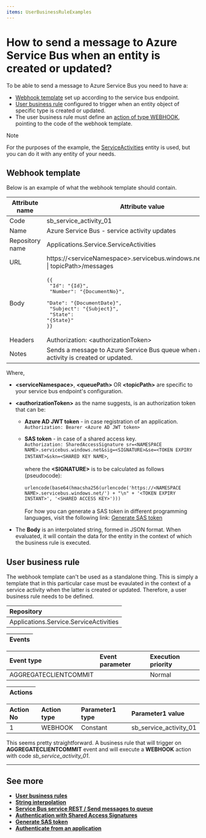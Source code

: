 ```yaml
---
items: UserBusinessRuleExamples
---
```


# How to send a message to Azure Service Bus when an entity is created or updated?

To be able to send a message to Azure Service Bus you need to have a:
* [Webhook template](https://docs.erp.net/model/entities/Systems.Core.WebHooks.html) set up according to the service bus endpoint.
* [User business rule](../index.md) configured to trigger when an entity object of specific type is created or updated.
* The user business rule must define an [action of type WEBHOOK](../action-types/webhook.md), pointing to the code of the webhook template.

> [!NOTE]
> 
> For the purposes of the example, the [ServiceActivities](https://docs.erp.net/model/entities/Applications.Service.ServiceActivities.html) entity is used, but you can do it with any entity of your needs.

## Webhook template

Below is an example of what the webhook template should contain.

| Attribute name  | Attribute value                                             |
| --------------- | ----------------------------------------------------------- |
| Code            | sb_service_activity_01                                      |
| Name            | Azure Service Bus - service activity updates                |
| Repository name | Applications.Service.ServiceActivities                      |
| URL             | https://\<serviceNamespace\>.servicebus.windows.net\<queuePath \| topicPath\>/messages |
| Body            | <pre>{{<br/>    "Id": "{Id}",<br/>    "Number": "{DocumentNo}",<br/>    "Date": "{DocumentDate}",<br/>    "Subject": "{Subject}",<br/>    "State": "{State}"<br/>}}</pre> |
| Headers         | Authorization: \<authorizationToken\> |
| Notes           | Sends a message to Azure Service Bus queue when a service activity is created or updated. |

Where, 

* **\<serviceNamespace\>**, **\<queuePath\>** OR **\<topicPath\>** are specific to your service bus endpoint's configuration.

* **\<authorizationToken\>** as the name suggests, is an authorization token that can be:
	* **Azure AD JWT token** - in case registration of an application.<br/>
	`Authorization: Bearer <Azure AD JWT token>`

	* **SAS token** - in case of a shared access key.<br/>
	`Authorization: SharedAccessSignature sr=<NAMESPACE NAME>.servicebus.windows.net&sig=<SIGNATURE>&se=<TOKEN EXPIRY INSTANT>&skn=<SHARED KEY NAME>`,<br/><br/>
	where the **\<SIGNATURE\>** is to be calculated as follows (pseudocode):<br/><br/>
	`urlencode(base64(hmacsha256(urlencode('https://<NAMESPACE NAME>.servicebus.windows.net/') + "\n" + '<TOKEN EXPIRY INSTANT>', '<SHARED ACCESS KEY>')))`<br/><br/>
	For how you can generate a SAS token in different programming languages, visit the following link: [Generate SAS token](https://docs.microsoft.com/en-us/rest/api/eventhub/generate-sas-token)

* The **Body** is an interpolated string, formed in JSON format. When evaluated, it will contain the data for the entity in the context of which the business rule is executed.

## User business rule

The webhook template can't be used as a standalone thing. This is simply a template that in this particular case must be evaulated in the context of a service activity when the latter is created or updated. Therefore, a user business rule needs to be defined.

|Repository|
|:----|
|Applications.Service.ServiceActivities|

|Events|
|:----|

|Event type|Event parameter|Execution priority|
|:----|:----|:----|
AGGREGATECLIENTCOMMIT| |Normal|

|Actions|
|:----|

|Action No|Action type|Parameter1 type|Parameter1 value|
|:----|:----|:----|:----|
|1|WEBHOOK|Constant|sb_service_activity_01|

This seems pretty straightforward. A business rule that will trigger on **AGGREGATECLIENTCOMMIT** event and will execute a **WEBHOOK** action with code *sb_service_activity_01*.

-------------
## See more

- **[User business rules](../index.md)**
- **[String interpolation](../../string-interpolation/index.md)**
- **[Service Bus service REST / Send messages to queue](https://docs.microsoft.com/en-us/rest/api/servicebus/send-message-to-queue)**
- **[Authentication with Shared Access Signatures](https://docs.microsoft.com/en-us/azure/service-bus-messaging/service-bus-sas#generate-a-shared-access-signature-token)**
- **[Generate SAS token](https://docs.microsoft.com/en-us/rest/api/eventhub/generate-sas-token)**
- **[Authenticate from an application](https://docs.microsoft.com/en-us/rest/api/servicebus/get-azure-active-directory-token)**